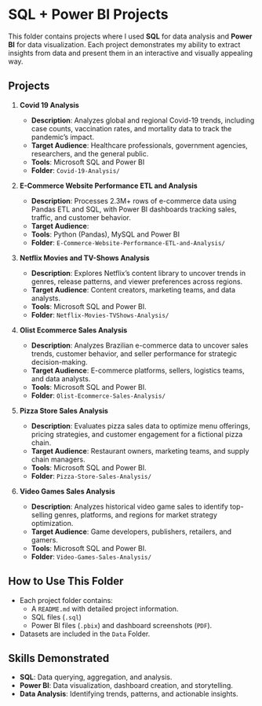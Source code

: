 # SQL + Power BI Projects

This folder contains projects where I used **SQL** for data analysis and **Power BI** for data visualization. Each project demonstrates my ability to extract insights from data and present them in an interactive and visually appealing way.

## Projects
1. **Covid 19 Analysis**
   - **Description**: Analyzes global and regional Covid-19 trends, including case counts, vaccination rates, and mortality data to track the pandemic’s impact.
   - **Target Audience**:  Healthcare professionals, government agencies, researchers, and the general public.
   - **Tools**: Microsoft SQL and Power BI
   - **Folder**: `Covid-19-Analysis/`
  
2. **E-Commerce Website Performance ETL and Analysis**
   - **Description**: Processes 2.3M+ rows of e-commerce data using Pandas ETL and SQL, with Power BI dashboards tracking sales, traffic, and customer behavior.
   - **Target Audience**:
   - **Tools**: Python (Pandas), MySQL and Power BI
   - **Folder**: `E-Commerce-Website-Performance-ETL-and-Analysis/`
    
  
3. **Netflix Movies and TV-Shows Analysis**
   - **Description**: Explores Netflix’s content library to uncover trends in genres, release patterns, and viewer preferences across regions.
   - **Target Audience**: Content creators, marketing teams, and data analysts.
   - **Tools**: Microsoft SQL and Power BI.
   - **Folder**: `Netflix-Movies-TVShows-Analysis/`
     
4. **Olist Ecommerce Sales Analysis**
   - **Description**: Analyzes Brazilian e-commerce data to uncover sales trends, customer behavior, and seller performance for strategic decision-making.
   - **Target Audience**: E-commerce platforms, sellers, logistics teams, and data analysts.
   - **Tools**: Microsoft SQL and Power BI.
   - **Folder**: `Olist-Ecommerce-Sales-Analysis/`
     
5. **Pizza Store Sales Analysis**
   - **Description**: Evaluates pizza sales data to optimize menu offerings, pricing strategies, and customer engagement for a fictional pizza chain.
   - **Target Audience**: Restaurant owners, marketing teams, and supply chain managers.
   - **Tools**: Microsoft SQL and Power BI.
   - **Folder**: `Pizza-Store-Sales-Analysis/`

6. **Video Games Sales Analysis**
   - **Description**: Analyzes historical video game sales to identify top-selling genres, platforms, and regions for market strategy optimization.
   - **Target Audience**: Game developers, publishers, retailers, and gamers.
   - **Tools**: Microsoft SQL and Power BI.
   - **Folder**: `Video-Games-Sales-Analysis/`


## How to Use This Folder
- Each project folder contains:
  - A `README.md` with detailed project information.
  - SQL files (`.sql`)
  - Power BI files (`.pbix`) and dashboard screenshots (`PDF`).
- Datasets are included in the `Data` Folder.

## Skills Demonstrated
- **SQL**: Data querying, aggregation, and analysis.
- **Power BI**: Data visualization, dashboard creation, and storytelling.
- **Data Analysis**: Identifying trends, patterns, and actionable insights.



